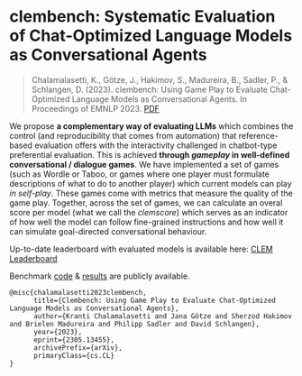 # clembench: Systematic Evaluation of Chat-Optimized Language Models as Conversational Agents

> Chalamalasetti, K., Götze, J., Hakimov, S., Madureira, B., Sadler, P., & Schlangen, D. (2023). clembench: Using Game Play to Evaluate Chat-Optimized Language Models as Conversational Agents. In Proceedings of EMNLP 2023. [PDF](https://doi.org/10.48550/arXiv.2305.13455)


We propose **a complementary way of evaluating LLMs** which combines the control (and reproducibility that comes from automation) that reference-based evaluation offers with the interactivity challenged in chatbot-type preferential evaluation. This is achieved **through *gameplay* in well-defined conversational / dialogue games**. We have implemented a set of games (such as Wordle or Taboo, or games where one player must formulate descriptions of what to do to another player) which current models can play *in self-play*. These games come with metrics that measure the quality of the game play. Together, across the set of games, we can calculate an overal score per model (what we call the *clemscore*) which serves as an indicator of how well the model can follow fine-grained instructions and how well it can simulate goal-directed conversational behaviour.

Up-to-date leaderboard with evaluated models is available here: [CLEM Leaderboard](https://clembench.github.io/leaderboard.html)

Benchmark [code](https://github.com/clembench/clembench) & [results](https://github.com/clembench/clembench-runs) are publicly available.



```
@misc{chalamalasetti2023clembench,
      title={Clembench: Using Game Play to Evaluate Chat-Optimized Language Models as Conversational Agents}, 
      author={Kranti Chalamalasetti and Jana Götze and Sherzod Hakimov and Brielen Madureira and Philipp Sadler and David Schlangen},
      year={2023},
      eprint={2305.13455},
      archivePrefix={arXiv},
      primaryClass={cs.CL}
}
```